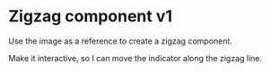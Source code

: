 # Zigzag component v1

Use the image as a reference to create a zigzag component.

Make it interactive, so I can move the indicator along the zigzag line.



